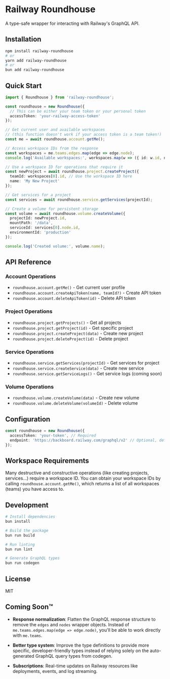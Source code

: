 # Railway Roundhouse

A type-safe wrapper for interacting with Railway's GraphQL API.

## Installation

```bash
npm install railway-roundhouse
# or
yarn add railway-roundhouse
# or
bun add railway-roundhouse
```

## Quick Start

```typescript
import { Roundhouse } from 'railway-roundhouse';

const roundhouse = new Roundhouse({
  // This can be either your team token or your personal token
  accessToken: 'your-railway-access-token'
});

// Get current user and available workspaces
// (this function doesn't work if your access token is a team token!)
const me = await roundhouse.account.getMe();

// Access workspace IDs from the response
const workspaces = me.teams.edges.map(edge => edge.node);
console.log('Available workspaces:', workspaces.map(w => ({ id: w.id, name: w.name })));

// Use a workspace ID for operations that require it
const newProject = await roundhouse.project.createProject({
  teamId: workspaces[0].id, // Use the workspace ID here
  name: 'My New Project'
});

// Get services for a project
const services = await roundhouse.service.getServices(projectId);

// Create a volume for persistent storage
const volume = await roundhouse.volume.createVolume({
  projectId: newProject.id,
  mountPath: '/data',
  serviceId: services[0].node.id,
  environmentId: 'production'
});

console.log('Created volume:', volume.name);
```

## API Reference

### Account Operations
- `roundhouse.account.getMe()` - Get current user profile
- `roundhouse.account.createApiToken(name, teamId?)` - Create API token
- `roundhouse.account.deleteApiToken(id)` - Delete API token

### Project Operations
- `roundhouse.project.getProjects()` - Get all projects
- `roundhouse.project.getProject(id)` - Get specific project
- `roundhouse.project.createProject(data)` - Create new project
- `roundhouse.project.deleteProject(id)` - Delete project

### Service Operations
- `roundhouse.service.getServices(projectId)` - Get services for project
- `roundhouse.service.createService(data)` - Create new service
- `roundhouse.service.getServiceLogs()` - Get service logs (coming soon)

### Volume Operations
- `roundhouse.volume.createVolume(data)` - Create new volume
- `roundhouse.volume.deleteVolume(volumeId)` - Delete volume

## Configuration

```typescript
const roundhouse = new Roundhouse({
  accessToken: 'your-token', // Required
  endpoint: 'https://backboard.railway.com/graphql/v2' // Optional, defaults to Railway's endpoint
});
```

## Workspace Requirements

Many destructive and constructive operations (like creating projects, services...) require a workspace ID. You can obtain your workspace IDs by calling `roundhouse.account.getMe()`, which returns a list of all workspaces (teams) you have access to.

## Development

```bash
# Install dependencies
bun install

# Build the package
bun run build

# Run linting
bun run lint

# Generate GraphQL types
bun run codegen
```

## License

MIT

## Coming Soon™

- **Response normalization**: Flatten the GraphQL response structure to remove the `edges` and `nodes` wrapper objects. Instead of `me.teams.edges.map(edge => edge.node)`, you'll be able to work directly with `me.teams`.

- **Better type system**: Improve the type definitions to provide more specific, developer-friendly types instead of relying solely on the auto-generated GraphQL query types from codegen.

- **Subscriptions**: Real-time updates on Railway resources like deployments, events, and log streaming.
